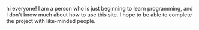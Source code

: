 hi everyone!
I am a person who is just beginning to learn programming, and I don't know much about how to use this site. I hope to be able to complete the project with like-minded people.
